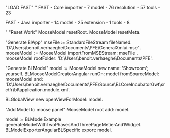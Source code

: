 "LOAD FAST"
"
FAST - Core
importer - 7
model - 76
resolution - 57
tools - 23

FAST - Java
importer - 14
model - 25
extension - 1
tools - 8

"
"Reset Work"
MooseModel resetRoot.
MooseModel resetMeta.

"Generate BlApp"
mseFile := StandardFileStream fileNamed: 'D:\Users\benoit.verhaeghe\Documents\PFE\GeneralXmlui.mse' .
mooseModel := MooseModel importFromMSEStream: mseFile .
mooseModel rootFolder: 'D:\Users\benoit.verhaeghe\Documents\PFE\'.

"Generate Bl Model"
model := MooseModel new name: 'Showroom'; yourself.
BLMooseModelCreatorAngular runOn: model fromSourceModel: mooseModel and:  'D:\Users\benoit.verhaeghe\Documents\PFE\Source\BLCoreIncubatorGwt\src\fr\bl\application.module.xml'.

BLGlobalView new openViewForModel: model.

"Add Model to moose panel"
MooseModel root add: model.

model := BLModelExample generateModelWithTwoPhasesAndThreePageMetierAnd1Widget.
BLModelExporterAngularBLSpecific export: model.